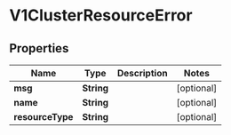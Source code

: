 # V1ClusterResourceError

## Properties
Name | Type | Description | Notes
------------ | ------------- | ------------- | -------------
**msg** | **String** |  |  [optional]
**name** | **String** |  |  [optional]
**resourceType** | **String** |  |  [optional]
